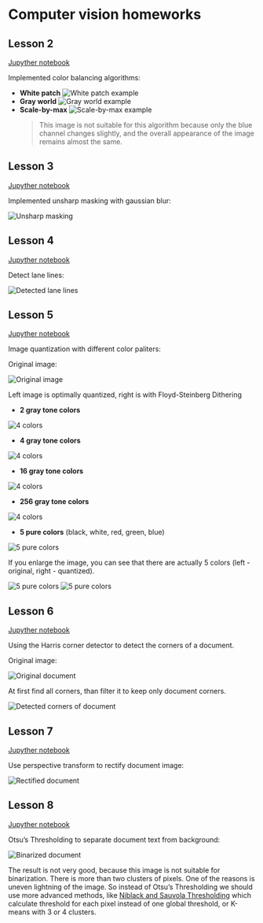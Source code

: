 # Computer vision homeworks

## Lesson 2

[Jupyther notebook](lesson-2/homework/Homework.ipynb)

Implemented color balancing algorithms:

- **White patch**
  ![White patch example](lesson-2/homework/results/white-patch.png)
- **Gray world**
  ![Gray world example](lesson-2/homework/results/gray-world.png)
- **Scale-by-max**
  ![Scale-by-max example](lesson-2/homework/results/scale-by-max.png)
  > This image is not suitable for this algorithm because only the blue channel changes slightly, and the overall appearance of the image remains almost the same.

## Lesson 3

[Jupyther notebook](lesson-3/homework/Homework.ipynb)

Implemented unsharp masking with gaussian blur:

![Unsharp masking](lesson-3/homework/results/unsharp-masking-by-gauss.png)

## Lesson 4

[Jupyther notebook](lesson-4/homework/Homework.ipynb)

Detect lane lines:

![Detected lane lines](lesson-4/homework/results/detected-lane-lines.png)

## Lesson 5

[Jupyther notebook](lesson-5/homework/Homework.ipynb)

Image quantization with different color paliters:

Original image:

![Original image](lesson-5/data/kodim23.png)

Left image is optimally quantized, right is with Floyd-Steinberg Dithering

- **2 gray tone colors**

![4 colors](lesson-5/homework/results/2-colors.png)

- **4 gray tone colors**

![4 colors](lesson-5/homework/results/4-colors.png)

- **16 gray tone colors**

![4 colors](lesson-5/homework/results/16-colors.png)

- **256 gray tone colors**

![4 colors](lesson-5/homework/results/256-colors.png)

- **5 pure colors** (black, white, red, green, blue)

![5 pure colors](lesson-5/homework/results/5-colored-colors.png)

If you enlarge the image, you can see that there are actually 5 colors (left - original, right - quantized).

![5 pure colors](lesson-5/homework/results/5-colors-scale-1.png)
![5 pure colors](lesson-5/homework/results/5-colors-scale-2.png)

## Lesson 6

[Jupyther notebook](lesson-6/homework/Homework.ipynb)

Using the Harris corner detector to detect the corners of a document.

Original image:

![Original document](lesson-6/data/document.jpg)

At first find all corners, than filter it to keep only document corners.

![Detected corners of document](lesson-6/homework/results/detected-document-corners.png)

## Lesson 7

[Jupyther notebook](lesson-7/homework/Homework.ipynb)

Use perspective transform to rectify document image:

![Rectified document](lesson-7/homework/results/rectified.png)

## Lesson 8

[Jupyther notebook](lesson-8/homework/Homework.ipynb)

Otsu’s Thresholding to separate document text from background:

![Binarized document](lesson-8/homework/results/otsu-thresholded.png)

The result is not very good, because this image is not suitable for binarization. There is more than two clusters of pixels. One of the reasons is uneven lightning of the image. So instead of Otsu’s Thresholding we should use more advanced methods, like [Niblack and Sauvola Thresholding](https://scikit-image.org/docs/stable/auto_examples/segmentation/plot_niblack_sauvola.html) which calculate threshold for each pixel instead of one global threshold, or K-means with 3 or 4 clusters.
